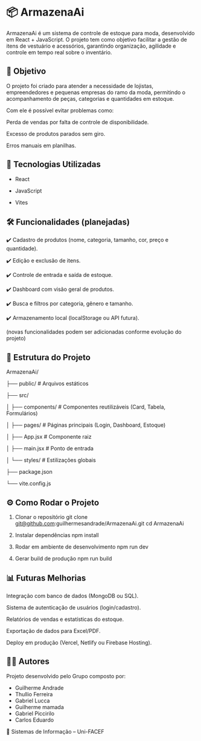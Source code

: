# 📦 ArmazenaAi

ArmazenaAi é um sistema de controle de estoque para moda, desenvolvido em React + JavaScript.
O projeto tem como objetivo facilitar a gestão de itens de vestuário e acessórios, garantindo organização, agilidade e controle em tempo real sobre o inventário.

## 🎯 Objetivo

O projeto foi criado para atender a necessidade de lojistas, empreendedores e pequenas empresas do ramo da moda, permitindo o acompanhamento de peças, categorias e quantidades em estoque.

Com ele é possível evitar problemas como:

Perda de vendas por falta de controle de disponibilidade.

Excesso de produtos parados sem giro.

Erros manuais em planilhas.

## 🚀 Tecnologias Utilizadas

- React

- JavaScript 

- Vites

## 🛠️ Funcionalidades (planejadas)

✔️ Cadastro de produtos (nome, categoria, tamanho, cor, preço e quantidade).

✔️ Edição e exclusão de itens.

✔️ Controle de entrada e saída de estoque.

✔️ Dashboard com visão geral de produtos.

✔️ Busca e filtros por categoria, gênero e tamanho.

✔️ Armazenamento local (localStorage ou API futura).

(novas funcionalidades podem ser adicionadas conforme evolução do projeto)

## 📂 Estrutura do Projeto

ArmazenaAi/

 ├── public/            # Arquivos estáticos
 
 ├── src/
 
 │   ├── components/    # Componentes reutilizáveis (Card, Tabela, Formulários)
 
 │   ├── pages/         # Páginas principais (Login, Dashboard, Estoque)
 
 │   ├── App.jsx        # Componente raiz
 
 │   ├── main.jsx       # Ponto de entrada
 
 │   └── styles/        # Estilizações globais
 
 ├── package.json
 
 └── vite.config.js

## ⚙️ Como Rodar o Projeto
1. Clonar o repositório
git clone git@github.com:guilhermesandrade/ArmazenaAi.git
cd ArmazenaAi

2. Instalar dependências
npm install

3. Rodar em ambiente de desenvolvimento
npm run dev

4. Gerar build de produção
npm run build

## 📊 Futuras Melhorias

Integração com banco de dados (MongoDB ou SQL).

Sistema de autenticação de usuários (login/cadastro).

Relatórios de vendas e estatísticas do estoque.

Exportação de dados para Excel/PDF.

Deploy em produção (Vercel, Netlify ou Firebase Hosting).

## 👨‍💻 Autores

Projeto desenvolvido pelo Grupo composto por:
- Guilherme Andrade
- Thullio Ferreira
- Gabriel Lucca
- Guilherme mamada
- Gabriel Piccirilo
- Carlos Eduardo 

📌 Sistemas de Informação – Uni-FACEF
